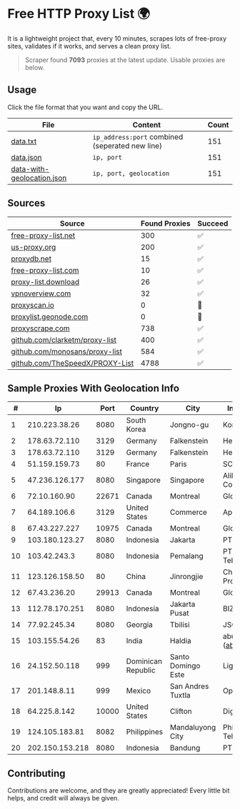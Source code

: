 
# Free HTTP Proxy List 🌍

It is a lightweight project that, every 10 minutes, scrapes lots of free-proxy sites, validates if it works, and serves a clean proxy list.


> Scraper found **7093** proxies at the latest update. Usable proxies are below.

## Usage

Click the file format that you want and copy the URL.


|File|Content|Count|
|----|-------|-----|
|[data.txt](https://raw.githubusercontent.com/themiralay/Proxy-List-World/master/data.txt)|`ip_address:port` combined (seperated new line)|151|
|[data.json](https://raw.githubusercontent.com/themiralay/Proxy-List-World/master/data.json)|`ip, port`|151|
|[data-with-geolocation.json](https://raw.githubusercontent.com/themiralay/Proxy-List-World/master/data-with-geolocation.json)|`ip, port, geolocation`|151|

## Sources

|Source|Found Proxies|Succeed|
|------|-------------|-------|
|[free-proxy-list.net](https://free-proxy-list.net)|300|✅|
|[us-proxy.org](https://www.us-proxy.org)|200|✅|
|[proxydb.net](http://proxydb.net)|15|✅|
|[free-proxy-list.com](https://free-proxy-list.com/?page=&port=&type%5B%5D=http&type%5B%5D=https&up_time=0&search=Search)|10|✅|
|[proxy-list.download](https://www.proxy-list.download/HTTP)|26|✅|
|[vpnoverview.com](https://vpnoverview.com/privacy/anonymous-browsing/free-proxy-servers)|32|✅|
|[proxyscan.io](https://www.proxyscan.io)|0|🚫|
|[proxylist.geonode.com](https://proxylist.geonode.com/api/proxy-list?limit=300&page=1&sort_by=lastChecked&sort_type=desc&protocols=http,https)|0|🚫|
|[proxyscrape.com](https://api.proxyscrape.com/v2/?request=displayproxies&protocol=http&timeout=10000&country=all&ssl=all&anonymity=all)|738|✅|
|[github.com/clarketm/proxy-list](https://raw.githubusercontent.com/clarketm/proxy-list/master/proxy-list-raw.txt)|400|✅|
|[github.com/monosans/proxy-list](https://raw.githubusercontent.com/monosans/proxy-list/main/proxies/http.txt)|584|✅|
|[github.com/TheSpeedX/PROXY-List](https://raw.githubusercontent.com/TheSpeedX/PROXY-List/master/http.txt)|4788|✅|


## Sample Proxies With Geolocation Info

|#|Ip|Port|Country|City|Internet Service Provider|
|-|--|----|-------|----|-------------------------|
|1|210.223.38.26|8080|South Korea|Jongno-gu|Korea Telecom|
|2|178.63.72.110|3129|Germany|Falkenstein|Hetzner Online GmbH|
|3|178.63.72.110|3129|Germany|Falkenstein|Hetzner Online GmbH|
|4|51.159.159.73|80|France|Paris|SCALEWAY|
|5|47.236.126.177|8080|Singapore|Singapore|Alibaba (US) Technology Co., Ltd.|
|6|72.10.160.90|22671|Canada|Montreal|GloboTech Communications|
|7|64.189.106.6|3129|United States|Commerce|Apogee Telecom Inc.|
|8|67.43.227.227|10975|Canada|Montreal|GloboTech Communications|
|9|103.180.123.27|8080|Indonesia|Jakarta|PT Indo Telemedia Solusi|
|10|103.42.243.3|8080|Indonesia|Pemalang|PT Merdeka Media Teknologi|
|11|123.126.158.50|80|China|Jinrongjie|China Unicom Beijing Province Network|
|12|67.43.236.20|29913|Canada|Montreal|GloboTech Communications|
|13|112.78.170.251|8080|Indonesia|Jakarta Pusat|BIZNET|
|14|77.92.245.34|8080|Georgia|Tbilisi|JSC "Silknet"|
|15|103.155.54.26|83|India|Haldia|abuse-mailbox: (abuse@pegasuswave.com)|
|16|24.152.50.118|999|Dominican Republic|Santo Domingo Este|Lightwave S.R.L|
|17|201.148.8.11|999|Mexico|San Andres Tuxtla|Operbes|
|18|64.225.8.142|10000|United States|Clifton|DigitalOcean, LLC|
|19|124.105.183.81|8082|Philippines|Mandaluyong City|Philippine Long Distance Telephone Co.|
|20|202.150.153.218|8080|Indonesia|Bandung|PT Comtronics Systems|



## Contributing

Contributions are welcome, and they are greatly appreciated! Every
little bit helps, and credit will always be given.

